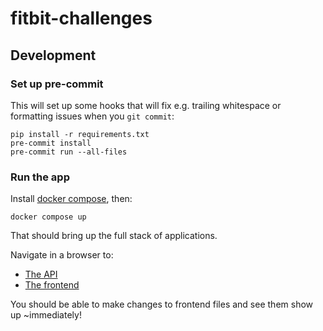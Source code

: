 # fitbit-challenges

## Development

### Set up pre-commit

This will set up some hooks that will fix e.g. trailing whitespace or formatting issues when you `git commit`:
```
pip install -r requirements.txt
pre-commit install
pre-commit run --all-files
```

### Run the app
Install [docker compose](https://docs.docker.com/compose/install/), then:

```
docker compose up
```

That should bring up the full stack of applications.

Navigate in a browser to:
- [The API](http://localhost:5000/graphql)
- [The frontend](http://localhost:5001)

You should be able to make changes to frontend files and see them show up ~immediately!
